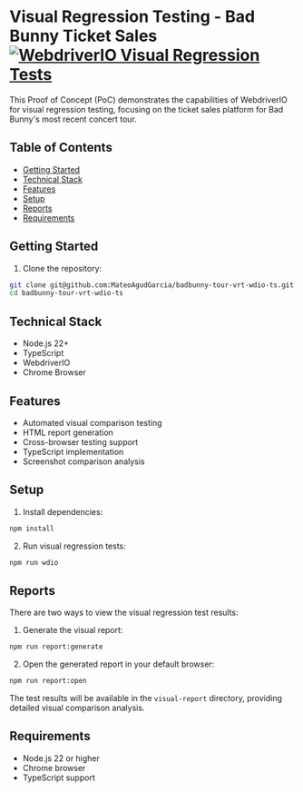 # Visual Regression Testing - Bad Bunny Ticket Sales[![WebdriverIO Visual Regression Tests](https://github.com/MateoAgudGarcia/badbunny-tour-vrt-wdio-ts/actions/workflows/wdio-vrt-deployment.yml/badge.svg)](https://github.com/MateoAgudGarcia/badbunny-tour-vrt-wdio-ts/actions/workflows/wdio-vrt-deployment.yml)

This Proof of Concept (PoC) demonstrates the capabilities of WebdriverIO for visual regression testing, focusing on the ticket sales platform for Bad Bunny's most recent concert tour.

## Table of Contents

- [Getting Started](#getting-started)
- [Technical Stack](#technical-stack)
- [Features](#features)
- [Setup](#setup)
- [Reports](#reports)
- [Requirements](#requirements)

## Getting Started

1. Clone the repository:

```bash
git clone git@github.com:MateoAgudGarcia/badbunny-tour-vrt-wdio-ts.git
cd badbunny-tour-vrt-wdio-ts
```

## Technical Stack

- Node.js 22+
- TypeScript
- WebdriverIO
- Chrome Browser

## Features

- Automated visual comparison testing
- HTML report generation
- Cross-browser testing support
- TypeScript implementation
- Screenshot comparison analysis

## Setup

1. Install dependencies:

```bash
npm install
```

2. Run visual regression tests:

```bash
npm run wdio
```

## Reports

There are two ways to view the visual regression test results:

1. Generate the visual report:

```bash
npm run report:generate
```

2. Open the generated report in your default browser:

```bash
npm run report:open
```

The test results will be available in the `visual-report` directory, providing detailed visual comparison analysis.

## Requirements

- Node.js 22 or higher
- Chrome browser
- TypeScript support
